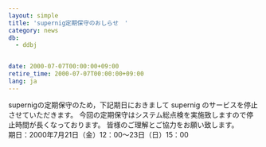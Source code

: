 ```yaml
---
layout: simple
title: 'supernig定期保守のおしらせ　'
category: news
db:
  - ddbj


date: 2000-07-07T00:00:00+09:00
retire_time: 2000-07-07T00:00:00+09:00
lang: ja
---
```


supernigの定期保守のため，下記期日におきまして supernig のサービスを停止させていただきます。 今回の定期保守はシステム総点検を実施致しますので停止時間が長くなっております。 皆様のご理解とご協力をお願い致します。<br>期日：2000年7月21日（金）12：00～23日（日）15：00
